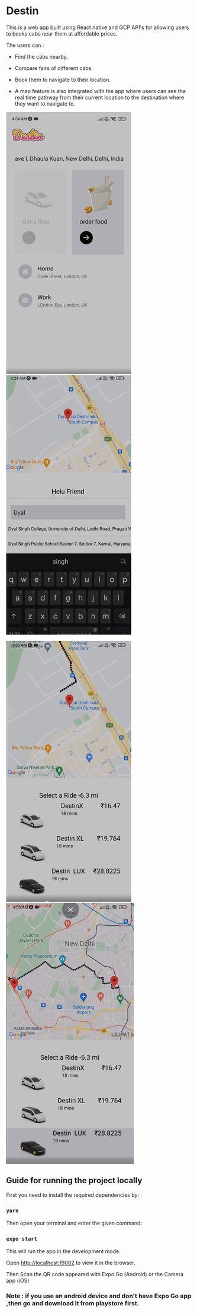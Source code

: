 # Destin

This is a web app built using React native and GCP API's for allowing users to books cabs near them at affordable prices.

The users can :

* Find the cabs nearby.

* Compare fairs of different cabs.

* Book them to navigate to their location.

* A map feature is also integrated with the app where users can see the real time pathway from their current location to the destination where they want to navigate   to.
  
 
 ![alt-text-1](https://github.com/Yash621/Destin/blob/master/assets/Screenshot_2021-09-27_11-50-01%20(1).png "title-1")                ![alt-text-2](https://github.com/Yash621/Destin/blob/master/assets/Screenshot_2021-09-27_11-50-24.png "title-2")
 
  ![alt-text-1](https://github.com/Yash621/Destin/blob/master/assets/Screenshot_2021-09-27_11-50-53.png "title-1") ![alt-text-2](https://github.com/Yash621/Destin/blob/master/assets/Screenshot_2021-09-27_11-51-09.png "title-2")
 
## Guide for running the project locally

First you need to install the required dependencies by:

### `yarn`

Then open your terminal and enter the given command:

### `expo start`

This will run the app in the development mode. 

Open [http://localhost:19002](http://localhost:19002) to view it in the browser.

Then Scan the QR code appeared with Expo Go (Android) or the Camera app (iOS)

### Note : if you use an android device and don't have Expo Go app ,then go and download it from playstore first.





